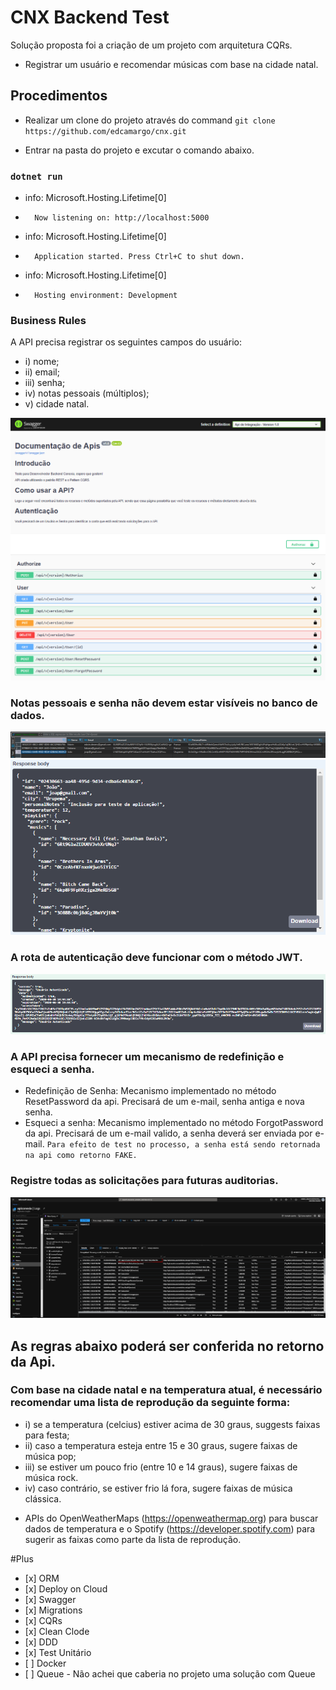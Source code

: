 # CNX Backend Test
Solução proposta foi a criação de um projeto com arquitetura CQRs.
  - Registrar um usuário e recomendar músicas com base na cidade natal.

## Procedimentos

  * Realizar um clone do projeto através do command `git clone https://github.com/edcamargo/cnx.git`

  * Entrar na pasta do projeto e excutar o comando abaixo.

### `dotnet run` 
  - info: Microsoft.Hosting.Lifetime[0]
  -       Now listening on: http://localhost:5000
  - info: Microsoft.Hosting.Lifetime[0]
  -       Application started. Press Ctrl+C to shut down.
  - info: Microsoft.Hosting.Lifetime[0]
  -       Hosting environment: Development

### Business Rules 
A API precisa registrar os seguintes campos do usuário: 
  - i) nome; 
  - ii) email; 
  - iii) senha; 
  - iv) notas pessoais (múltiplos);
  - v) cidade natal.

![screenshoot](https://github.com/edcamargo/cnx/blob/master/Docs/Documentacao-Swagger.PNG "Screenshoot of the project")

### Notas pessoais e senha não devem estar visíveis no banco de dados.
![screenshoot](https://github.com/edcamargo/cnx/blob/master/Docs/CamposInvisiveisBanco.PNG "Screenshoot of the project")
![screenshoot](https://github.com/edcamargo/cnx/blob/master/Docs/CamposVisivelApricacao.PNG "Screenshoot of the project")

### A rota de autenticação deve funcionar com o método JWT.
![screenshoot](https://github.com/edcamargo/cnx/blob/master/Docs/Autenticacao-JWT.PNG "Screenshoot of the project")

### A API precisa fornecer um mecanismo de redefinição e esqueci a senha.
  *    Redefinição de Senha: Mecanismo implementado no método ResetPassword da api. Precisará de um e-mail, senha antiga e nova senha.
  *    Esqueci a senha: Mecanismo implementado no método ForgotPassword da api. Precisará de um e-mail valido, a senha deverá ser enviada por e-mail. 
	`Para efeito de test no processo, a senha está sendo retornada na api como retorno FAKE.`

### Registre todas as solicitações para futuras auditorias.
![screenshoot](https://github.com/edcamargo/cnx/blob/master/Docs/Log-Solicitacao.PNG "Screenshoot of the project")

## As regras abaixo poderá ser conferida no retorno da Api.

### Com base na cidade natal e na temperatura atual, é necessário recomendar uma lista de reprodução da seguinte forma: 
  *    i) se a temperatura (celcius) estiver acima de 30 graus, suggests faixas para festa; 
  *    ii) caso a temperatura esteja entre 15 e 30 graus, sugere faixas de música pop; 
  *    iii) se estiver um pouco frio (entre 10 e 14 graus), sugere faixas de música rock. 
  *    iv) caso contrário, se estiver frio lá fora, sugere faixas de música clássica.
  - APIs do OpenWeatherMaps (https://openweathermap.org) para buscar dados de temperatura e o 
        Spotify (https://developer.spotify.com) para sugerir as faixas como parte da lista de reprodução.

#Plus
  *    [x] ORM
  *    [x] Deploy on Cloud
  *    [x] Swagger
  *    [x] Migrations
  *    [x] CQRs
  *    [x] Clean Clode
  *    [x] DDD
  *    [x] Test Unitário
  *    [ ] Docker
  *    [ ] Queue - Não achei que caberia no projeto uma solução com Queue
